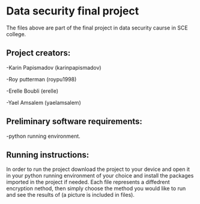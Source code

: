 # Data security final project
The files above are part of the final project
in data security caurse in SCE college.


## Project creators:

-Karin Papismadov (karinpapismadov)

-Roy putterman (roypu1998)

-Erelle Boubli (erelle)

-Yael Amsalem (yaelamsalem)



## Preliminary software requirements:

-python running environment.



## Running instructions:

In order to run the project download the project
to your device and open it in your python running 
environment of your choice and install the packages
imported in the project if needed.
Each file represents a diffedrent encryption nethod,
then simply choose the method you would like to run
and see the results of (a picture is included in files).
